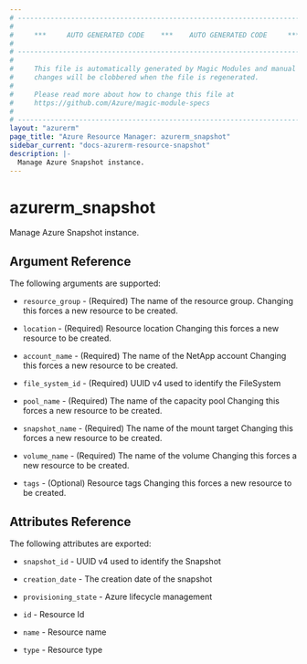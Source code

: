 ```yaml
---
# ----------------------------------------------------------------------------
#
#     ***     AUTO GENERATED CODE    ***    AUTO GENERATED CODE     ***
#
# ----------------------------------------------------------------------------
#
#     This file is automatically generated by Magic Modules and manual
#     changes will be clobbered when the file is regenerated.
#
#     Please read more about how to change this file at
#     https://github.com/Azure/magic-module-specs
#
# ----------------------------------------------------------------------------
layout: "azurerm"
page_title: "Azure Resource Manager: azurerm_snapshot"
sidebar_current: "docs-azurerm-resource-snapshot"
description: |-
  Manage Azure Snapshot instance.
---
```


# azurerm_snapshot

Manage Azure Snapshot instance.


## Argument Reference

The following arguments are supported:

* `resource_group` - (Required) The name of the resource group. Changing this forces a new resource to be created.

* `location` - (Required) Resource location Changing this forces a new resource to be created.

* `account_name` - (Required) The name of the NetApp account Changing this forces a new resource to be created.

* `file_system_id` - (Required) UUID v4 used to identify the FileSystem

* `pool_name` - (Required) The name of the capacity pool Changing this forces a new resource to be created.

* `snapshot_name` - (Required) The name of the mount target Changing this forces a new resource to be created.

* `volume_name` - (Required) The name of the volume Changing this forces a new resource to be created.

* `tags` - (Optional) Resource tags Changing this forces a new resource to be created.

## Attributes Reference

The following attributes are exported:

* `snapshot_id` - UUID v4 used to identify the Snapshot

* `creation_date` - The creation date of the snapshot

* `provisioning_state` - Azure lifecycle management

* `id` - Resource Id

* `name` - Resource name

* `type` - Resource type
